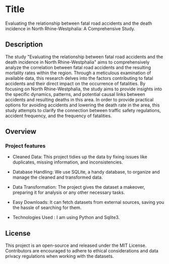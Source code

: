 # Title

Evaluating the relationship between fatal road accidents and the death incidence in North Rhine-Westphalia: A Comprehensive Study.


## Description
The study "Evaluating the relationship between fatal road accidents and the death incidence in North Rhine-Westphalia" aims to comprehensively analyze the correlation between fatal road accidents and the resulting mortality rates within the region. Through a meticulous examination of available data, this research delves into the factors contributing to fatal accidents and their direct impact on the occurrence of fatalities. By focusing on North Rhine-Westphalia, the study aims to provide insights into the specific dynamics, patterns, and potential causal links between accidents and resulting deaths in this area. In order to provide practical options for avoiding accidents and lowering the death rate in the area, this study attempts to clarify the connection between traffic safety regulations, accident frequency, and the frequency of fatalities.

## Overview
### Project features

- Cleaned Data: This project tidies up the data by fixing issues like duplicates, missing information, and inconsistencies.

- Database Handling: We use SQLite, a handy database, to organize and manage the cleaned and transformed data.

- Data Transformation: The project gives the dataset a makeover, preparing it for analysis or any other necessary tasks.

- Easy Downloads: It can fetch datasets from external sources, saving you the hassle of searching for them.

- Technologies Used : I am using Python and Sqlite3.

## License
This project is an open-source and released under the MIT License. Contributors are encouraged to adhere to ethical considerations and data privacy regulations when working with the datasets.
